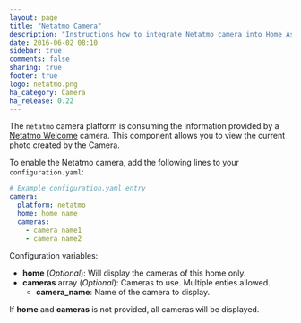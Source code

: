 ```yaml
---
layout: page
title: "Netatmo Camera"
description: "Instructions how to integrate Netatmo camera into Home Assistant."
date: 2016-06-02 08:10
sidebar: true
comments: false
sharing: true
footer: true
logo: netatmo.png
ha_category: Camera
ha_release: 0.22
---
```



The `netatmo` camera platform is consuming the information provided by a [Netatmo Welcome](https://www.netatmo.com) camera. This component allows you to view the current photo created by the Camera.

To enable the Netatmo camera, add the following lines to your `configuration.yaml`:

```yaml
# Example configuration.yaml entry
camera:
  platform: netatmo
  home: home_name
  cameras:
    - camera_name1
    - camera_name2
```

Configuration variables:

- **home** (*Optional*): Will display the cameras of this home only.
- **cameras** array (*Optional*): Cameras to use. Multiple enties allowed.
    - **camera_name**: Name of the camera to display.

If **home** and **cameras** is not provided, all cameras will be displayed.

